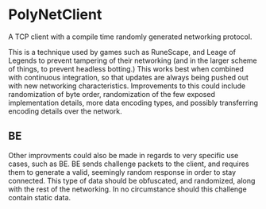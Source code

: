 # PolyNetClient
A TCP client with a compile time randomly generated networking protocol.  
  
This is a technique used by games such as RuneScape, and Leage of Legends to prevent tampering of their networking (and in the larger scheme of things, to prevent headless botting.) This works best when combined with continuous integration, so that updates are always being pushed out with new networking characteristics. Improvements to this could include randomization of byte order, randomization of the few exposed implementation details, more data encoding types, and possibly transferring encoding details over the network.

## BE
Other improvments could also be made in regards to very specific use cases, such as BE. BE sends challenge packets to the client, and requires them to generate a valid, 
seemingly random response in order to stay connected. This type of data should be obfuscated, and randomized, along with the rest of the networking. In no circumstance 
should this challenge contain static data.
